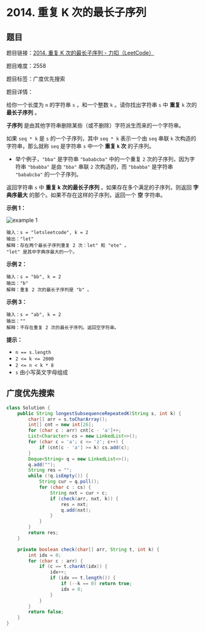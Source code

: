 # 2014. 重复 K 次的最长子序列

## 题目

题目链接：[2014. 重复 K 次的最长子序列 - 力扣（LeetCode）](https://leetcode.cn/problems/longest-subsequence-repeated-k-times/description/)

题目难度：2558

题目标签：广度优先搜索

题目详情：

给你一个长度为 `n` 的字符串 `s` ，和一个整数 `k` 。请你找出字符串 `s` 中 **重复** `k` 次的 **最长子序列** 。

**子序列** 是由其他字符串删除某些（或不删除）字符派生而来的一个字符串。

如果 `seq * k` 是 `s` 的一个子序列，其中 `seq * k` 表示一个由 `seq` 串联 `k` 次构造的字符串，那么就称 `seq` 是字符串 `s` 中一个 **重复 `k` 次** 的子序列。

- 举个例子，`"bba"` 是字符串 `"bababcba"` 中的一个重复 `2` 次的子序列，因为字符串 `"bbabba"` 是由 `"bba"` 串联 `2` 次构造的，而 `"bbabba"` 是字符串 `"bababcba"` 的一个子序列。

返回字符串 `s` 中 **重复 k 次的最长子序列** 。如果存在多个满足的子序列，则返回 **字典序最大** 的那个。如果不存在这样的子序列，返回一个 **空** 字符串。

**示例 1：**

![example 1](https://assets.leetcode.com/uploads/2021/08/30/longest-subsequence-repeat-k-times.png)

```
输入：s = "letsleetcode", k = 2
输出："let"
解释：存在两个最长子序列重复 2 次：let" 和 "ete" 。
"let" 是其中字典序最大的一个。
```

**示例 2：**

```
输入：s = "bb", k = 2
输出："b"
解释：重复 2 次的最长子序列是 "b" 。
```

**示例 3：**

```
输入：s = "ab", k = 2
输出：""
解释：不存在重复 2 次的最长子序列。返回空字符串。
```

**提示：**

- `n == s.length`
- `2 <= k <= 2000`
- `2 <= n < k * 8`
- `s` 由小写英文字母组成



## 广度优先搜索

``` java
class Solution {
    public String longestSubsequenceRepeatedK(String s, int k) {
        char[] arr = s.toCharArray();
        int[] cnt = new int[26];
        for (char c : arr) cnt[c - 'a']++;
        List<Character> cs = new LinkedList<>();
        for (char c = 'a'; c <= 'z'; c++) {
            if (cnt[c - 'a'] >= k) cs.add(c);
        }
        Deque<String> q = new LinkedList<>();
        q.add("");
        String res = "";
        while (!q.isEmpty()) {
            String cur = q.poll();
            for (char c : cs) {
                String nxt = cur + c;
                if (check(arr, nxt, k)) {
                    res = nxt;
                    q.add(nxt);
                }
            }
        }
        return res;
    }

    private boolean check(char[] arr, String t, int k) {
        int idx = 0;
        for (char c : arr) {
            if (c == t.charAt(idx)) {
                idx++;
                if (idx == t.length()) {
                    if (--k == 0) return true;
                    idx = 0;
                }
            }
        }
        return false;
    }
}
```